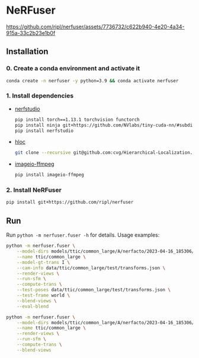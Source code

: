 # NeRFuser

https://github.com/ripl/nerfuser/assets/7736732/c622b940-4e20-4a34-915a-33c2b23e1b0f

## Installation

### 0. Create a conda environment and activate it

```bash
conda create -n nerfuser -y python=3.9 && conda activate nerfuser
```

### 1. Install dependencies

* [nerfstudio](https://github.com/nerfstudio-project/nerfstudio)

    ```bash
    pip install torch==1.13.1 torchvision functorch
    pip install ninja git+https://github.com/NVlabs/tiny-cuda-nn/#subdirectory=bindings/torch
    pip install nerfstudio
    ```

* [hloc](https://github.com/cvg/Hierarchical-Localization)

    ```bash
    git clone --recursive git@github.com:cvg/Hierarchical-Localization.git && pip install -e Hierarchical-Localization
    ```

* [imageio-ffmpeg](https://pypi.org/project/imageio-ffmpeg/)

    ```bash
    pip install imageio-ffmpeg
    ```

### 2. Install NeRFuser

```bash
pip install git+https://github.com/ripl/nerfuser
```

## Run

Run `python -m nerfuser.fuser -h` for details. Usage examples:

```bash
python -m nerfuser.fuser \
    --model-dirs models/ttic/common_large/A/nerfacto/2023-04-16_185306/nerfstudio_models/ models/ttic/common_large/B/nerfacto/2023-04-16_185245/nerfstudio_models/ models/ttic/common_large/C/nerfacto/2023-04-16_185251/nerfstudio_models/ \
    --name ttic/common_large \
    --model-gt-trans I \
    --cam-info data/ttic/common_large/test/transforms.json \
    --render-views \
    --run-sfm \
    --compute-trans \
    --test-poses data/ttic/common_large/test/transforms.json \
    --test-frame world \
    --blend-views \
    --eval-blend

python -m nerfuser.fuser \
    --model-dirs models/ttic/common_large/A/nerfacto/2023-04-16_185306/nerfstudio_models/ models/ttic/common_large/B/nerfacto/2023-04-16_185245/nerfstudio_models/ models/ttic/common_large/C/nerfacto/2023-04-16_185251/nerfstudio_models/ \
    --name ttic/common_large \
    --render-views \
    --run-sfm \
    --compute-trans \
    --blend-views
```

